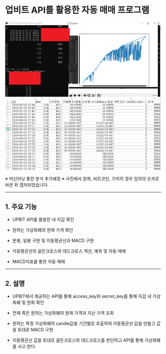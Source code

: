 # 업비트 API를 활용한 자동 매매 프로그램
![graph](./graph.PNG)
![upb](./upb.PNG)

※ 머신러닝 통한 분석 추가예정
※ 사진에서 원화, 비트코인, 가치의 경우 임의의 숫자로 바꾼 뒤 캡처되었습니다.
***

## 1. 주요 기능

- UPBIT API를 활용한 내 지갑 확인

- 원하는 가상화폐의 현재 가격 확인

- 분봉, 일봉 구현 및 이동평균선과 MACD 구현

- 이동평균선의 골든크로스와 데드크로스 계산, 예측 및 자동 매매

- MACD지표를 통한 자동 매매

***

## 2. 설명

- UPBIT에서 제공하는 API를 통해 access_key와 secret_key를 통해 지갑 내 가상화폐 및 원화 확인

- 전체 혹은 원하는 가상화폐의 현재 가격과 지난 가격 조회

- 원하는 특정 가상화폐의 candle값을 기간별로 추출하여 이동평균선 값을 만들고 값을 토대로 MACD 구현

- 이동평균선 값을 토대로 골든크로스와 데드크로스를 판단하고 API를 통해 가상화폐를 사고 판다.
